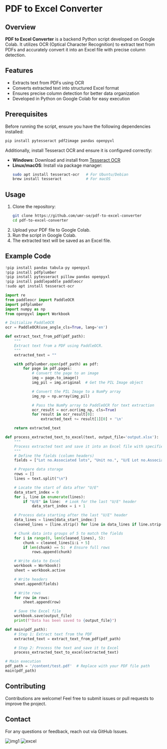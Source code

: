 # PDF to Excel Converter

## Overview

**PDF to Excel Converter** is a backend Python script developed on Google Colab. It utilizes OCR (Optical Character Recognition) to extract text from PDFs and accurately convert it into an Excel file with precise column detection.

## Features

- Extracts text from PDFs using OCR
- Converts extracted text into structured Excel format
- Ensures precise column detection for better data organization
- Developed in Python on Google Colab for easy execution

## Prerequisites

Before running the script, ensure you have the following dependencies installed:

```bash
pip install pytesseract pdf2image pandas openpyxl
```

Additionally, install Tesseract OCR and ensure it is configured correctly:

- **Windows**: Download and install from [Tesseract OCR](https://github.com/UB-Mannheim/tesseract/wiki)
- **Linux/macOS**: Install via package manager:
  ```bash
  sudo apt install tesseract-ocr   # For Ubuntu/Debian
  brew install tesseract           # For macOS
  ```

## Usage

1. Clone the repository:
   ```bash
   git clone https://github.com/umr-se/pdf-to-excel-converter
   cd pdf-to-excel-converter
   ```
2. Upload your PDF file to Google Colab.
3. Run the script in Google Colab.
4. The extracted text will be saved as an Excel file.

## Example Code

```python
!pip install pandas tabula-py openpyxl
!pip install pdfplumber
!pip install pytesseract pillow pandas openpyxl
!pip install paddlepaddle paddleocr
!sudo apt install tesseract-ocr

import re
from paddleocr import PaddleOCR
import pdfplumber
import numpy as np
from openpyxl import Workbook

# Initialize PaddleOCR
ocr = PaddleOCR(use_angle_cls=True, lang='en')

def extract_text_from_pdf(pdf_path):
    """
    Extract text from a PDF using PaddleOCR.
    """
    extracted_text = ""

    with pdfplumber.open(pdf_path) as pdf:
        for page in pdf.pages:
            # Convert the page to an image
            img = page.to_image()
            img_pil = img.original  # Get the PIL Image object

            # Convert the PIL Image to a NumPy array
            img_np = np.array(img_pil)

            # Pass the NumPy array to PaddleOCR for text extraction
            ocr_result = ocr.ocr(img_np, cls=True)
            for result in ocr_result[0]:
                extracted_text += result[1][0] + '\n'

    return extracted_text

def process_extracted_text_to_excel(text, output_file='output.xlsx'):
    """
    Process extracted text and save it into an Excel file with specified fields.
    """
    # Define the fields (column headers)
    fields = ["Lot no.Associated lots", "Unit no.", "U/E Lot no.Associated lots", "Unit no.", "U/E"]

    # Prepare data storage
    rows = []
    lines = text.split("\n")

    # Locate the start of data after "U/E"
    data_start_index = 0
    for i, line in enumerate(lines):
        if "U/E" in line:  # Look for the last "U/E" header
            data_start_index = i + 1

    # Process data starting after the last "U/E" header
    data_lines = lines[data_start_index:]
    cleaned_lines = [line.strip() for line in data_lines if line.strip()]  # Remove empty lines

    # Chunk data into groups of 5 to match the fields
    for i in range(0, len(cleaned_lines), 5):
        chunk = cleaned_lines[i:i + 5]
        if len(chunk) == 5:  # Ensure full rows
            rows.append(chunk)

    # Write data to Excel
    workbook = Workbook()
    sheet = workbook.active

    # Write headers
    sheet.append(fields)

    # Write rows
    for row in rows:
        sheet.append(row)

    # Save the Excel file
    workbook.save(output_file)
    print(f"Data has been saved to {output_file}")

def main(pdf_path):
    # Step 1: Extract text from the PDF
    extracted_text = extract_text_from_pdf(pdf_path)

    # Step 2: Process the text and save it to Excel
    process_extracted_text_to_excel(extracted_text)

# Main execution
pdf_path = '/content/test.pdf'  # Replace with your PDF file path
main(pdf_path)
```
## Contributing

Contributions are welcome! Feel free to submit issues or pull requests to improve the project.

## Contact

For any questions or feedback, reach out via GitHub Issues.


![img1](https://github.com/user-attachments/assets/eeb86772-78b6-42f7-b911-74dd65b4cc38)
![excel](https://github.com/user-attachments/assets/bcec89e7-86fa-4835-9a9d-b17d5621d58b)

